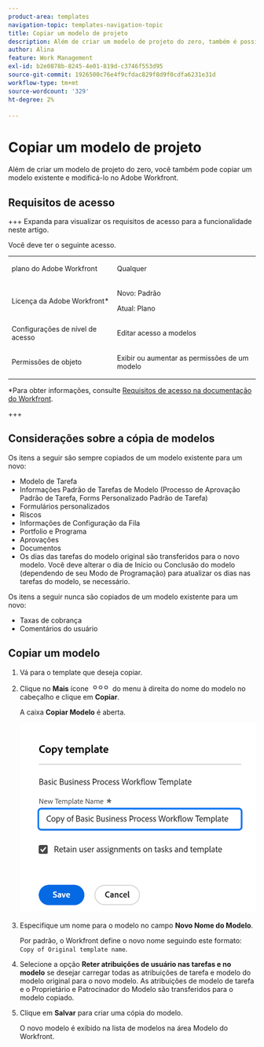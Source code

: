 ```yaml
---
product-area: templates
navigation-topic: templates-navigation-topic
title: Copiar um modelo de projeto
description: Além de criar um modelo de projeto do zero, também é possível copiar um modelo existente e modificá-lo.
author: Alina
feature: Work Management
exl-id: b2e0878b-8245-4e01-819d-c3746f553d95
source-git-commit: 1926500c76e4f9cfdac829f8d9f0cdfa6231e31d
workflow-type: tm+mt
source-wordcount: '329'
ht-degree: 2%

---
```


# Copiar um modelo de projeto

<!--Audited: 5/2025-->

Além de criar um modelo de projeto do zero, você também pode copiar um modelo existente e modificá-lo no Adobe Workfront.

## Requisitos de acesso

+++ Expanda para visualizar os requisitos de acesso para a funcionalidade neste artigo.

Você deve ter o seguinte acesso.

<table style="table-layout:auto"> 
 <col> 
 <col> 
 <tbody> 
  <tr> 
   <td role="rowheader">plano do Adobe Workfront</td> 
   <td> <p>Qualquer </p> </td> 
  </tr> 
  <tr> 
   <td role="rowheader">Licença da Adobe Workfront*</td> 
   <td><p>Novo: Padrão</p> 
   <p>Atual: Plano </p> </td> 
  </tr> 
  <tr> 
   <td role="rowheader">Configurações de nível de acesso</td> 
   <td> <p>Editar acesso a modelos</p> </td> 
  </tr> 
  <tr> 
   <td role="rowheader">Permissões de objeto</td> 
   <td> <p>Exibir ou aumentar as permissões de um modelo</p>  </td> 
  </tr> 
 </tbody> 
</table>

*Para obter informações, consulte [Requisitos de acesso na documentação do Workfront](/help/quicksilver/administration-and-setup/add-users/access-levels-and-object-permissions/access-level-requirements-in-documentation.md).

+++

## Considerações sobre a cópia de modelos

Os itens a seguir são sempre copiados de um modelo existente para um novo:

* Modelo de Tarefa
* Informações Padrão de Tarefas de Modelo (Processo de Aprovação Padrão de Tarefa, Forms Personalizado Padrão de Tarefa)
* Formulários personalizados
* Riscos
* Informações de Configuração da Fila
* Portfolio e Programa
* Aprovações
* Documentos
* Os dias das tarefas do modelo original são transferidos para o novo modelo. Você deve alterar o dia de Início ou Conclusão do modelo (dependendo de seu Modo de Programação) para atualizar os dias nas tarefas do modelo, se necessário.

Os itens a seguir nunca são copiados de um modelo existente para um novo:

* Taxas de cobrança
* Comentários do usuário

## Copiar um modelo

<!--ensure steps and casing on the fields and buttons is accurate with unshim-->

1. Vá para o template que deseja copiar.
1. Clique no **Mais** ícone ![Mais](assets/qs-more-icon-on-an-object.png) do menu à direita do nome do modelo no cabeçalho e clique em **Copiar**.

   A caixa **Copiar Modelo** é aberta.

   ![Copiar caixa de modelo](assets/copy-template-box.png)

1. Especifique um nome para o modelo no campo **Novo Nome do Modelo**.

   Por padrão, o Workfront define o novo nome seguindo este formato: `Copy of Original template name`.

1. Selecione a opção **Reter atribuições de usuário nas tarefas e no modelo** se desejar carregar todas as atribuições de tarefa e modelo do modelo original para o novo modelo. As atribuições de modelo de tarefa e o Proprietário e Patrocinador do Modelo são transferidos para o modelo copiado.
1. Clique em **Salvar** para criar uma cópia do modelo.

   O novo modelo é exibido na lista de modelos na área Modelo do Workfront.
